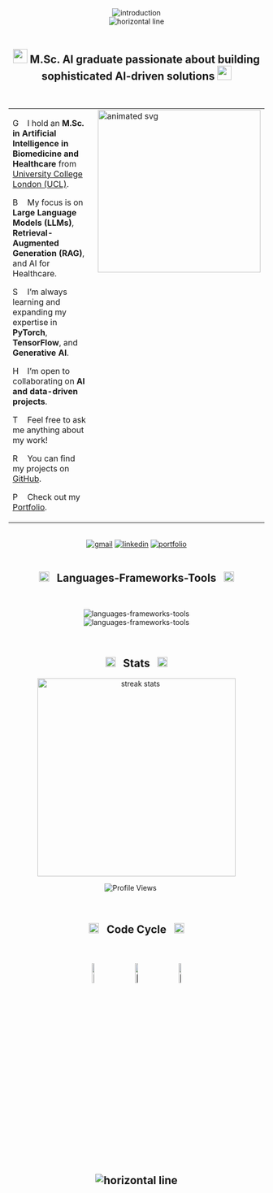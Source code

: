 <div align="center">
  <img 
    loading="lazy" 
    src="https://readme-typing-svg.herokuapp.com/?font=Comfortaa&size=35&center=true&vCenter=true&width=600&height=70&duration=4000&lines=>+Hey+There!+👋;+>+I'm+Prince+Singh!;+>+Welcome+To+My+GitHub+Profile!;" 
    alt="introduction" 
  />
</div>

<div align="center">
  <img loading="lazy" src="https://i.postimg.cc/BQf3kCpK/horizontal.gif" alt="horizontal line" />
</div>

<br />

<h2 align="center">
  <img loading="lazy" src="https://media.giphy.com/media/fYSnHlufseco8Fh93Z/giphy.gif" width="28" /> M.Sc. AI graduate passionate about building sophisticated AI-driven solutions <img loading="lazy" src="https://user-images.githubusercontent.com/74038190/216658115-017b0125-1bba-409d-b789-c04362c0adfb.gif" width="28" />
</h2>

<br />

<table>
  <tr>
    <td width="60%" valign="top">
      <div align="left">
        <p>
          <img 
            loading="lazy" 
            src="https://raw.githubusercontent.com/Tarikul-Islam-Anik/Animated-Fluent-Emojis/master/Emojis/Objects/Graduation%20Cap.png" 
            alt="Graduation Cap" 
            width="16" 
            height="16" 
          />
          &nbsp;
          I hold an <strong>M.Sc. in Artificial Intelligence in Biomedicine and Healthcare</strong> from <a href="https://www.ucl.ac.uk/" target="_blank" referrerPolicy="no-referrer">University College London (UCL)</a>.
        </p>
        <p>
          <img src="https://raw.githubusercontent.com/Tarikul-Islam-Anik/Animated-Fluent-Emojis/master/Emojis/Smilies/Brain.png" alt="Brain" width="16" height="16" />
          &nbsp;
          My focus is on <strong>Large Language Models (LLMs)</strong>, <strong>Retrieval-Augmented Generation (RAG)</strong>, and AI for Healthcare.
        </p>
        <p>
          <img src="https://raw.githubusercontent.com/Tarikul-Islam-Anik/Animated-Fluent-Emojis/master/Emojis/Animals/Seedling.png" alt="Seedling" width="16" height="16" />
          &nbsp;
          I’m always learning and expanding my expertise in <strong>PyTorch</strong>, <strong>TensorFlow</strong>, and <strong>Generative AI</strong>.
        </p>
        <p>
          <img src="https://raw.githubusercontent.com/Tarikul-Islam-Anik/Animated-Fluent-Emojis/master/Emojis/Hand%20gestures/Handshake.png" alt="Handshake" width="16" height="16" />
          &nbsp;
          I’m open to collaborating on <strong>AI and data-driven projects</strong>.
        </p>
        <p>
          <img src="https://raw.githubusercontent.com/Tarikul-Islam-Anik/Animated-Fluent-Emojis/master/Emojis/Smilies/Thought%20Balloon.png" alt="Thought Balloon" width="16" height="16" />
          &nbsp;
          Feel free to ask me anything about my work!
        </p>
        <p>
          <img loading="lazy" src="https://raw.githubusercontent.com/Tarikul-Islam-Anik/Animated-Fluent-Emojis/master/Emojis/Travel%20and%20places/Rocket.png" alt="Rocket" width="16" height="16" />
          &nbsp;
          You can find my projects on <a href="https://github.com/Chosen-un?tab=repositories" target="_blank" referrerPolicy="no-referrer">GitHub</a>.
        </p>
        <p>
          <img loading="lazy" src="https://raw.githubusercontent.com/Tarikul-Islam-Anik/Animated-Fluent-Emojis/master/Emojis/Objects/Page%20with%20Curl.png" alt="Page with Curl" width="16" height="16" />
          &nbsp;
          Check out my <a href="https://princesingh.uk" target="_blank" referrerPolicy="no-referrer">Portfolio</a>.
        </p>
      </div>
    </td>
    <td width="40%" valign="top">
      <img align="right" loading="lazy" src="https://gist.githubusercontent.com/noushinpervez/b71c9e37de26da6827f5d0540fe766a8/raw/b77076aad00d7fc4632a4488d2e07f33246e8ba8/coding-animate.svg" alt="animated svg" width="320" />
    </td>
  </tr>
</table>
<br />

<div align="center"> 
  <a href="mailto:prince.singh.24@ucl.ac.uk" target="_blank" referrerPolicy="no-referrer"><img loading="lazy" src="https://img.shields.io/badge/Gmail-D14836?style=for-the-badge&logo=gmail&logoColor=white" alt="gmail"></a>
  <a href="https://www.linkedin.com/in/prince-ai" target="_blank" referrerPolicy="no-referrer"><img loading="lazy" src="https://img.shields.io/badge/LinkedIn-0077B5?style=for-the-badge&logo=linkedin&logoColor=white" alt="linkedin" /></a>
  <a href="https://princesingh.uk" target="_blank" referrerPolicy="no-referrer"><img loading="lazy" src="https://img.shields.io/badge/Portfolio-000000?style=for-the-badge&logo=web&logoColor=white" alt="portfolio" /></a>
</div>

<br />

<div align="center">
  
  <h2>
    <img 
      loading="lazy" 
      src="https://user-images.githubusercontent.com/74038190/212284087-bbe7e430-757e-4901-90bf-4cd2ce3e1852.gif" 
      alt="Skills" 
      width="20" 
      height="20" 
    />
    &nbsp;
    Languages-Frameworks-Tools 
    &nbsp;
    <img 
      loading="lazy" 
      src="https://user-images.githubusercontent.com/74038190/212284087-bbe7e430-757e-4901-90bf-4cd2ce3e1852.gif" 
      alt="Skills" 
      width="20" 
      height="20" 
    />
  </h2>

  <br />
  
<img loading="lazy" src="https://skillicons.dev/icons?i=python,java,javascript,mysql,pytorch,tensorflow,sklearn,react,nodejs" alt="languages-frameworks-tools" /><br />
  <img loading="lazy" src="https://skillicons.dev/icons?i=django,flask,html,css,git,docker,azure,aws,matlab" alt="languages-frameworks-tools" />
  
</div>

<br />

<h2 align="center">
  <img 
    loading="lazy"
    src="https://raw.githubusercontent.com/Tarikul-Islam-Anik/Animated-Fluent-Emojis/master/Emojis/Travel%20and%20places/High%20Voltage.png" 
    alt="High Voltage" 
    width="20" 
    height="20" 
  /> 
  &nbsp;
  Stats
  &nbsp;
  <img 
    loading="lazy"
    src="https://raw.githubusercontent.com/Tarikul-Islam-Anik/Animated-Fluent-Emojis/master/Emojis/Travel%20and%20places/High%20Voltage.png" 
    alt="High Voltage" 
    width="20" 
    height="20" 
  />
</h2>

<div align="center">
  <img 
    loading="lazy" 
    width="390" 
    src="https://github-readme-streak-stats-noushin.vercel.app/?user=Chosen-un&count_private=true&theme=react&background=ffffff00&dates=718CA1&stroke=718CA1&include_all_commits=true&hide_border=true" 
    alt="streak stats"
  />

  <br />

  <p align="center">
    <img loading="lazy" src="https://komarev.com/ghpvc/?username=Chosen-un&label=Profile+Views&color=000000&style=for-the-badge" alt="Profile Views" />
    &nbsp;&nbsp;&nbsp;&nbsp;&nbsp;
</p>
</div>

<br />

<h2 align="center">
  <img 
    loading="lazy" 
    src="https://raw.githubusercontent.com/Tarikul-Islam-Anik/Animated-Fluent-Emojis/master/Emojis/Travel%20and%20places/Hourglass%20Not%20Done.png" 
    alt="Hourglass Not Done" 
    width="20" 
    height="20" 
  />
  &nbsp;
  Code Cycle
  &nbsp;
  <img 
     loading="lazy" 
     src="https://raw.githubusercontent.com/Tarikul-Islam-Anik/Animated-Fluent-Emojis/master/Emojis/Travel%20and%20places/Hourglass%20Done.png" 
     alt="Hourglass Done" 
     width="20" 
     height="20" 
  />
<h2>

<br />

<div align="center">
  <img loading="lazy" src="https://raw.githubusercontent.com/Tarikul-Islam-Anik/Animated-Fluent-Emojis/master/Emojis/Smilies/Face%20with%20Spiral%20Eyes.png" width="10%" alt="Broken system!"/>
  &nbsp;&nbsp;&nbsp;&nbsp;&nbsp;
  <img loading="lazy" src="https://raw.githubusercontent.com/Tarikul-Islam-Anik/Animated-Fluent-Emojis/master/Emojis/Smilies/Relieved%20Face.png" width="10%" alt="It's working!"/>
  &nbsp;&nbsp;&nbsp;&nbsp;&nbsp;
  <img loading="lazy" src="https://raw.githubusercontent.com/Tarikul-Islam-Anik/Animated-Fluent-Emojis/master/Emojis/Smilies/Astonished%20Face.png" width="10%" alt="It's working but you don't know how!"/>
</div>

<br />

<div align="center">
  <img loading="lazy" src="https://i.postimg.cc/BQf3kCpK/horizontal.gif" alt="horizontal line" />
</div>
